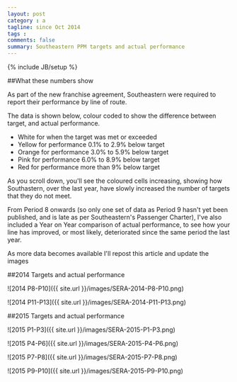 ```yaml
---
layout: post
category : a
tagline: since Oct 2014
tags : 
comments: false
summary: Southeastern PPM targets and actual performance
---
```


{% include JB/setup %}

##What these numbers show

As part of the new franchise agreement, Southeastern were required to report their performance by line of route.

The data is shown below, colour coded to show the difference between target, and actual performance.

- White for when the target was met or exceeded
- Yellow for performance 0.1% to 2.9% below target
- Orange for performance 3.0% to 5.9% below target
- Pink for performance 6.0% to 8.9% below target
- Red for performance more than 9% below target

As you scroll down, you'll see the coloured cells increasing, showing how Southastern, over the last year, have slowly increased the number of targets that they do not meet.

From Period 8 onwards (so only one set of data as Period 9 hasn't yet been published, and is late as per Southeastern's Passenger Charter), I've also included a Year on Year comparison of actual performance, to see how your line has improved, or most likely, deteriorated since the same period the last year.

As more data becomes available I'll repost this article and update the images

##2014 Targets and actual performance

![2014 P8-P10]({{ site.url }}/images/SERA-2014-P8-P10.png)

![2014 P11-P13]({{ site.url }}/images/SERA-2014-P11-P13.png)

##2015 Targets and actual performance

![2015 P1-P3]({{ site.url }}/images/SERA-2015-P1-P3.png)

![2015 P4-P6]({{ site.url }}/images/SERA-2015-P4-P6.png)

![2015 P7-P8]({{ site.url }}/images/SERA-2015-P7-P8.png)

![2015 P9-P10]({{ site.url }}/images/SERA-2015-P9-P10.png)